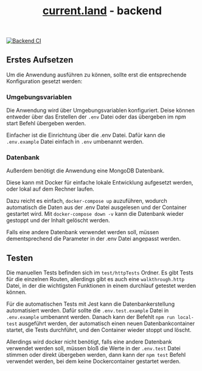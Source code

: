 <h1 align="center"><br><a href="https://current.land">current.land</a> - backend<br><br></h1>

[![Backend CI](https://github.com/SkyGuardian42/current/actions/workflows/backend.yml/badge.svg)](https://github.com/SkyGuardian42/current/actions/workflows/backend.yml)

## Erstes Aufsetzen
Um die Anwendung ausführen zu können, sollte erst die entsprechende Konfiguration gesetzt werden:

### Umgebungsvariablen
Die Anwendung wird über Umgebungsvariablen konfiguriert. 
Deise können entweder über das Erstellen der `.env` Datei oder das übergeben im npm start Befehl übergeben werden.

Einfacher ist die Einrichtung über die .env Datei. Dafür kann die `.env.example` Datei einfach in `.env` umbenannt werden. 

### Datenbank
Außerdem benötigt die Anwendung eine MongoDB Datenbank.

Diese kann mit Docker für einfache lokale Entwicklung aufgesetzt werden, oder lokal auf dem Rechner laufen.

Dazu reicht es einfach, `docker-compose up` auzuführen, wodurch automatisch die Daten aus der .env Datei ausgelesen und der Container gestartet wird. Mit `docker-compose down -v` kann die Datenbank wieder gestoppt und der Inhalt gelöscht werden.

Falls eine andere Datenbank verwendet werden soll, müssen dementsprechend die Parameter in der .env Datei angepasst werden.

## Testen
Die manuellen Tests befinden sich im `test/httpTests` Ordner. Es gibt Tests für die einzelnen Routen, allerdings gibt es auch eine `walkthrough.http` Datei, in der die wichtigsten Funktionen in einem durchlauf getestet werden können. 

Für die automatischen Tests mit Jest kann die Datenbankerstellung automatisiert werden. Dafür sollte die  `.env.test.example` Datei in `.env.example` umbenannt werden. Danach kann der Befehlt `npm run local-test` ausgeführt werden, der automatisch einen neuen Datenbankcontainer startet, die Tests durchführt, und den Container wieder stoppt und löscht.

Allerdings wird docker nicht benötigt, falls eine andere Datenbank verwendet werden soll, müssen bloß die Werte in der `.env.test` Datei stimmen oder direkt übergeben werden, dann kann der `npm test` Befehl verwendet werden, bei dem keine Dockercontainer gestartet werden.